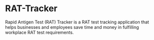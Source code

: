 # RAT-Tracker
Rapid Antigen Test (RAT) Tracker is a RAT test tracking application that helps businesses and employees save time and money in fulfilling workplace RAT test requirements. 
